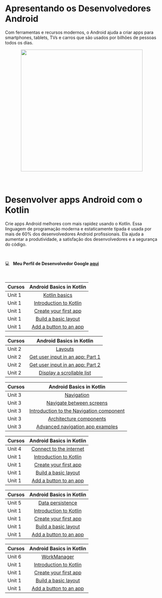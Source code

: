 # Apresentando os Desenvolvedores Android

Com ferramentas e recursos modernos, o Android ajuda a criar apps para smartphones, tablets, TVs e carros que são usados por bilhões de pessoas todos os dias.


<div style='float: center; text-align: center; margin-bottom: 20px' >
  <a href='https://developer.android.com/' target="_blank">
  <img width="400px" src="https://www.gstatic.com/devrel-devsite/prod/v70c5e166a48b2c4e0a0d27f0b12c8c47a28a215b513b1100ea89abd1a9e8a095/android/images/lockup.svg" />
  </a>
</div>

 &nbsp;

# Desenvolver apps Android com o Kotlin

Crie apps Android melhores com mais rapidez usando o Kotlin. Essa linguagem de programação moderna e estaticamente tipada é usada por mais de 60% dos desenvolvedores Android profissionais. Ela ajuda a aumentar a produtividade, a satisfação dos desenvolvedores e a segurança do código.

<br>


:computer: &nbsp; **Meu Perfil de Desenvolvedor Google [aqui](https://developers.google.com/profile/u/113596080452567611969?utm_source=developer.android.com)**



&nbsp;

|  Cursos   |   Android Basics in Kotlin                                               |
|-----------|:-------------------------------------------------------------------------------------------------------------: |
|  Unit 1   |  [Kotlin basics](https://developer.android.com/courses/android-basics-kotlin/unit-1)      |
|  Unit 1   |  [Introduction to Kotlin]()      |
|  Unit 1   |  [Create your first app]()  |
|  Unit 1   |  [Build a basic layout](https://github.com/pedroabreudev/Developers_Android_Google/tree/main/Kotlin/Android%20Basic%20in%20Kotlin/Unit_1-Kotlin_Basics/BasicLayout) |
|  Unit 1   |  [Add a button to an app]()   |


|  Cursos   |   Android Basics in Kotlin                                               |
|-----------|:-------------------------------------------------------------------------------------------------------------: |
|  Unit 2   |  [Layouts](https://developer.android.com/courses/android-basics-kotlin/unit-2)      |
|  Unit 2   |  [Get user input in an app: Part 1](https://github.com/Sumanth-Talluri/HackerRank-30-Days-of-Code/tree/master/Day%2001:%20Data%20Types)      |
|  Unit 2   |  [Get user input in an app: Part 2](https://github.com/Sumanth-Talluri/HackerRank-30-Days-of-Code/tree/master/Day%2002:%20Operators)  |
|  Unit 2   |  [Display a scrollable list](https://github.com/Sumanth-Talluri/HackerRank-30-Days-of-Code/tree/master/Day%2003:%20Intro%20to%20Conditional%20Statements)   |


|  Cursos   |   Android Basics in Kotlin                                               |
|-----------|:-------------------------------------------------------------------------------------------------------------: |
|  Unit 3   |  [Navigation](https://developer.android.com/courses/android-basics-kotlin/unit-3)      |
|  Unit 3   |  [Navigate between screens](https://github.com/Sumanth-Talluri/HackerRank-30-Days-of-Code/tree/master/Day%2001:%20Data%20Types)      |
|  Unit 3   |  [Introduction to the Navigation component](https://github.com/Sumanth-Talluri/HackerRank-30-Days-of-Code/tree/master/Day%2002:%20Operators)  |
|  Unit 3   |  [Architecture components](https://github.com/Sumanth-Talluri/HackerRank-30-Days-of-Code/tree/master/Day%2003:%20Intro%20to%20Conditional%20Statements)   |
|  Unit 3   |  [Advanced navigation app examples](https://github.com/Sumanth-Talluri/HackerRank-30-Days-of-Code/tree/master/Day%2003:%20Intro%20to%20Conditional%20Statements)  |

|  Cursos   |   Android Basics in Kotlin                                               |
|-----------|:-------------------------------------------------------------------------------------------------------------: |
|  Unit 4   |  [Connect to the internet](https://developer.android.com/courses/android-basics-kotlin/unit-4)      |
|  Unit 1   |  [Introduction to Kotlin](https://github.com/Sumanth-Talluri/HackerRank-30-Days-of-Code/tree/master/Day%2001:%20Data%20Types)      |
|  Unit 1   |  [Create your first app](https://github.com/Sumanth-Talluri/HackerRank-30-Days-of-Code/tree/master/Day%2002:%20Operators)  |
|  Unit 1   |  [Build a basic layout](https://github.com/Sumanth-Talluri/HackerRank-30-Days-of-Code/tree/master/Day%2003:%20Intro%20to%20Conditional%20Statements)   |
|  Unit 1   |  [Add a button to an app](https://github.com/Sumanth-Talluri/HackerRank-30-Days-of-Code/tree/master/Day%2003:%20Intro%20to%20Conditional%20Statements)   |

|  Cursos   |   Android Basics in Kotlin                                               |
|-----------|:-------------------------------------------------------------------------------------------------------------: |
|  Unit 5   |  [Data persistence](https://developer.android.com/courses/android-basics-kotlin/unit-5)      |
|  Unit 1   |  [Introduction to Kotlin](https://github.com/Sumanth-Talluri/HackerRank-30-Days-of-Code/tree/master/Day%2001:%20Data%20Types)      |
|  Unit 1   |  [Create your first app](https://github.com/Sumanth-Talluri/HackerRank-30-Days-of-Code/tree/master/Day%2002:%20Operators)  |
|  Unit 1   |  [Build a basic layout](https://github.com/Sumanth-Talluri/HackerRank-30-Days-of-Code/tree/master/Day%2003:%20Intro%20to%20Conditional%20Statements)   |
|  Unit 1   |  [Add a button to an app](https://github.com/Sumanth-Talluri/HackerRank-30-Days-of-Code/tree/master/Day%2003:%20Intro%20to%20Conditional%20Statements)   |

|  Cursos   |   Android Basics in Kotlin                                               |
|-----------|:-------------------------------------------------------------------------------------------------------------: |
|  Unit 6   |  [WorkManager](https://developer.android.com/courses/android-basics-kotlin/unit-6)      |
|  Unit 1   |  [Introduction to Kotlin](https://github.com/Sumanth-Talluri/HackerRank-30-Days-of-Code/tree/master/Day%2001:%20Data%20Types)      |
|  Unit 1   |  [Create your first app](https://github.com/Sumanth-Talluri/HackerRank-30-Days-of-Code/tree/master/Day%2002:%20Operators)  |
|  Unit 1   |  [Build a basic layout](https://github.com/Sumanth-Talluri/HackerRank-30-Days-of-Code/tree/master/Day%2003:%20Intro%20to%20Conditional%20Statements)   |
|  Unit 1   |  [Add a button to an app](https://github.com/Sumanth-Talluri/HackerRank-30-Days-of-Code/tree/master/Day%2003:%20Intro%20to%20Conditional%20Statements)   |
    



